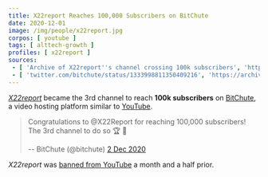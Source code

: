 ```yaml
---
title: X22report Reaches 100,000 Subscribers on BitChute
date: 2020-12-01
image: /img/people/x22report.jpg
corpos: [ youtube ]
tags: [ alttech-growth ]
profiles: [ x22report ]
sources:
 - [ 'Archive of X22report''s channel crossing 100k subscribers', 'https://archive.is/3q2Eh' ]
 - [ 'twitter.com/bitchute/status/1333998811350409216', 'https://archive.is/1hTCu' ]
---
```


[_X22report_](/profiles/x22report/) became the 3rd channel to reach **100k
subscribers** on [BitChute](/alttech/bitchute/), a video hosting platform
similar to [YouTube](/youtube/).

> Congratulations to @X22Report for reaching 100,000 subscribers! The 3rd
> channel to do so 🏆 🚀
>
> -- BitChute (@bitchute) [2 Dec 2020](https://archive.is/1hTCu)

_X22report_ was [banned from YouTube](/e/youtube-bans-x22report/) a month
and a half prior.
